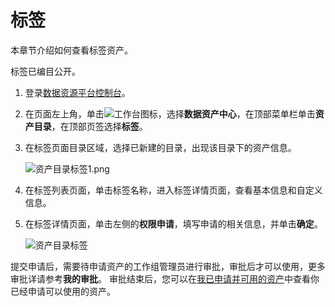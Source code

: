 # 标签

本章节介绍如何查看标签资产。

标签已编目公开。

1.  登录[数据资源平台控制台](https://dataq.console.aliyun.com)。

2.  在页面左上角，单击![工作台](https://static-aliyun-doc.oss-accelerate.aliyuncs.com/assets/img/zh-CN/4682213261/p280916.png)图标，选择**数据资产中心**，在顶部菜单栏单击**资产目录**，在顶部页签选择**标签**。

3.  在标签页面目录区域，选择已新建的目录，出现该目录下的资产信息。

    ![资产目录标签1.png](https://static-aliyun-doc.oss-accelerate.aliyuncs.com/assets/img/zh-CN/5147899061/p206897.png)

4.  在标签列表页面，单击标签名称，进入标签详情页面，查看基本信息和自定义信息。

5.  在标签详情页面，单击左侧的**权限申请**，填写申请的相关信息，并单击**确定**。

    ![资产目录标签](https://static-aliyun-doc.oss-accelerate.aliyuncs.com/assets/img/zh-CN/1522483261/p211885.png)


提交申请后，需要待申请资产的工作组管理员进行审批，审批后才可以使用，更多审批详请参考**我的审批**。 审批结束后，您可以在[我已申请并可用的资产](/cn.zh-CN/用户指南/我的资产/我已申请并可用的资产.md)中查看你已经申请可以使用的资产。

